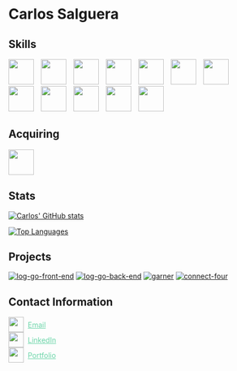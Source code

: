 # Carlos Salguera

## Skills

<img src="https://cdn.jsdelivr.net/gh/devicons/devicon/icons/javascript/javascript-original.svg" width="50px" style="padding-right:10px" />
<img src="https://cdn.jsdelivr.net/gh/devicons/devicon/icons/typescript/typescript-original.svg" width="50px"style="padding-right:10px" />
<img src="https://cdn.jsdelivr.net/gh/devicons/devicon/icons/react/react-original.svg" width="50px"style="padding-right:10px" />
<img src="https://cdn.jsdelivr.net/gh/devicons/devicon/icons/nodejs/nodejs-original.svg" width="50px"style="padding-right:10px" />
<img src="https://cdn.jsdelivr.net/gh/devicons/devicon/icons/express/express-original.svg" width="50px"style="padding-right:10px" />
<img src="https://cdn.jsdelivr.net/gh/devicons/devicon/icons/mongodb/mongodb-original.svg" width="50px"style="padding-right:10px" />
<img src="https://i.imgur.com/qfArKK8.png" width="50px"style="padding-right:10px" />
<img src="https://cdn.jsdelivr.net/gh/devicons/devicon/icons/postgresql/postgresql-original.svg" width="50px"style="padding-right:10px" />
<img src="https://cdn.jsdelivr.net/gh/devicons/devicon/icons/sequelize/sequelize-original.svg" width="50px"style="padding-right:10px" />
<img src="https://cdn.jsdelivr.net/gh/devicons/devicon/icons/html5/html5-original.svg" width="50px"style="padding-right:10px" />
<img src="https://cdn.jsdelivr.net/gh/devicons/devicon/icons/css3/css3-original.svg" width="50px"style="padding-right:10px" />
<img src="https://cdn.jsdelivr.net/gh/devicons/devicon/icons/bash/bash-original.svg" width="50px"style="padding-right:10px" />

## Acquiring
<img src="https://cdn.jsdelivr.net/gh/devicons/devicon/icons/java/java-original.svg" width="50px"/>

## Stats

[![Carlos' GitHub stats](https://github-readme-stats.vercel.app/api?username=csalguera&hide=stars,issues&count_private=true&show_icons=true&theme=synthwave)](https://github.com/csalguera/github-readme-stats)

[![Top Languages](https://github-readme-stats.vercel.app/api/top-langs/?username=csalguera&langs_count=10&layout=compact&count_private=true&theme=synthwave)](https://github.com/csalguera/github-readme-stats)

## Projects

[![log-go-front-end](https://github-readme-stats.vercel.app/api/pin/?username=csalguera&repo=log-go-front-end&theme=synthwave)](https://github.com/csalguera/log-go-front-end) [![log-go-back-end](https://github-readme-stats.vercel.app/api/pin/?username=csalguera&repo=log-go-back-end&theme=synthwave)](https://github.com/csalguera/log-go-back-end) [![garner](https://github-readme-stats.vercel.app/api/pin/?username=csalguera&repo=garner&theme=synthwave)](https://github.com/csalguera/garner) [![connect-four](https://github-readme-stats.vercel.app/api/pin/?username=csalguera&repo=connect-four&theme=synthwave)](https://github.com/csalguera/connect-four)

## Contact Information

<div style="display: flex; align-items: center;">
  <img src="https://i.imgur.com/66I52fG.png" width="30px"/>
  <a href="mailto:carlos.e.salguera@gmail.com" style="margin-left: 8px; color: #6ad5a8;">Email</a>
</div>

<div style="display: flex; align-items: center;">
  <img src="https://i.imgur.com/59N1LTh.png" width="30px"/>
  <a href="https://www.linkedin.com/in/carlos-salguera/" style="margin-left: 8px; color: #6ad5a8;">LinkedIn</a>
</div>

<div style="display: flex; align-items: center;">
  <img src="https://i.imgur.com/OgNiXXo.png" width="30px"/>
  <a href="https://csalguera-portfolio.netlify.app/" style="margin-left: 8px; color: #6ad5a8;">Portfolio</a>
</div>